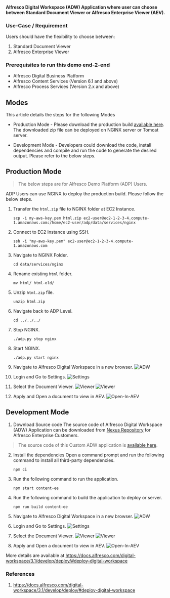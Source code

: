 #### Alfresco Digital Workspace (ADW) Application where user can choose between Standard Document Viewer or Alfresco Enterprise Viewer (AEV).

### Use-Case / Requirement

Users should have the flexibility to choose between:
1. Standard Document Viewer
2. Alfresco Enterprise Viewer

### Prerequisites to run this demo end-2-end

* Alfresco Digital Business Platform
* Alfresco Content Services (Version 6.1 and above)
* Alfresco Process Services (Version 2.x and above)

## Modes
This article details the steps for the following Modes
* Production Mode - Please download the production build [available here](assets/prod-build/html.zip). The downloaded zip file can be deployed on NGINX server or Tomcat server. 

* Development Mode - Developers could download the code, install dependencies and compile and run the code to generate the desired output. Please refer to the below steps.


## Production Mode

> The below steps are for Alfresco Demo Platform (ADP) Users.

ADP Users can use NGINX to deploy the production build. Please follow the below steps.

1. Transfer the `html.zip` file to NGINX folder at EC2 Instance.
    ```
    scp -i my-aws-key.pem html.zip ec2-user@ec2-1-2-3-4.compute-1.amazonaws.com:/home/ec2-user/adp/data/services/nginx
    ```

2. Connect to EC2 Instance using SSH.
    ```
    ssh -i "my-aws-key.pem" ec2-user@ec2-1-2-3-4.compute-1.amazonaws.com
    ```

3. Navigate to NGINX Folder.
    ```
    cd data/services/nginx
    ```

4. Rename existing `html` folder.
    ```
    mv html/ html-old/
    ```

5. Unzip `html.zip` file.
    ```
    unzip html.zip
    ```

6. Navigate back to ADP Level.
    ```
    cd ../../../
    ```

7. Stop NGINX.
    ```
    ./adp.py stop nginx
    ```

8. Start NGINX.
    ```
    ./adp.py start nginx
    ```

9. Navigate to Alfresco Digital Workspace in a new browser.
    ![ADW](assets/1.png)

10. Login and Go to Settings.
    ![Settings](assets/2.png)

11. Select the Document Viewer.
    ![Viewer](assets/3.png)
    ![Viewer](assets/4.png)

12. Apply and Open a document to view in AEV.
    ![Open-In-AEV](assets/5.png)



## Development Mode

1. Download Source code
The source code of Alfresco Digital Workspace (ADW) Application can be downloaded from [Nexus Repository](https://nexus.alfresco.com/) for Alfresco Enterprise Customers.
>The source code of this Custom ADW application is [available here](assets/source-code/).

2. Install the dependencies
Open a command prompt and run the following command to install all third-party dependencies.
    ``` 
    npm ci
    ```

3. Run the following command to run the application.
    ``` 
    npm start content-ee 
    ```

4. Run the following command to build the application to deploy or server.
    ``` 
    npm run build content-ee 
    ```

5. Navigate to Alfresco Digital Workspace in a new browser.
    ![ADW](assets/1.png)

6. Login and Go to Settings.
    ![Settings](assets/2.png)

7. Select the Document Viewer.
    ![Viewer](assets/3.png)
    ![Viewer](assets/4.png)

8. Apply and Open a document to view in AEV.
    ![Open-In-AEV](assets/5.png)

More details are available at https://docs.alfresco.com/digital-workspace/3.1/develop/deploy/#deploy-digital-workspace

### References

1. https://docs.alfresco.com/digital-workspace/3.1/develop/deploy/#deploy-digital-workspace
